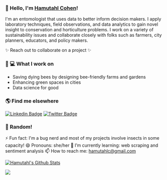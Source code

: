 ### 👋 Hello, I'm [Hamutahl Cohen](https://hamutahlcohen.squarespace.com/)!

I'm an entomologist that uses data to better inform decision makers. I apply laboratory techniques, field observations, and data analytics to gain novel insight to conservation and horticulture problems. I work on a variety of sustainability issues and collaborate closely with folks such as farmers, city planners, educators, and policy makers.

✨ Reach out to collaborate on a project ✨


### 🤔 💻 What I work on
<!-- THEMES-LIST:START -->
- Saving dying bees by designing bee-friendly farms and gardens
- Enhancing green spaces in cities
- Data science for good
<!-- THEMES-LIST:END -->


### 🌎 Find me elsewhere

[![Linkedin Badge](https://img.shields.io/badge/-LinkedIn-blue?style=flat-square&logo=Linkedin&logoColor=white&link=https://www.linkedin.com/in/hamutahl-cohen-820a484b/)](https://www.linkedin.com/in/hamutahl-cohen-820a484b/)  [![Twitter Badge](https://img.shields.io/badge/-Twitter-1ca0f1?style=flat-square&labelColor=1ca0f1&logo=twitter&logoColor=white&link=https://twitter.com/BeeScientista)](https://twitter.com/BeeScientista)

### 👯 Random!
⚡ Fun fact: I'm a bug nerd and most of my projects involve insects in some capacity!
😄 Pronouns: she/her
🌱 I’m currently learning: web scraping and sentiment analysis
📫 How to reach me: hamutahlc@gmail.com 

[![Hamutahl's Github Stats](https://github-readme-stats.vercel.app/api?username=hamutahlc)](https://github.com/anuraghazra/github-readme-stats)

![](https://visitor-badge.glitch.me/badge?page_id=hamutahlc.hamutahlc)

